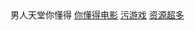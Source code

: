 <html>
  <titile>男人天堂你懂得
      <a href="www.bilibili.com">你懂得电影</a>
      <a href="www.4399.com">污游戏</a>
      <a href="www.7k7k.com">资源超多</a>
    </title>
</html>

